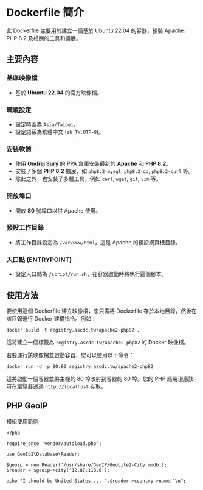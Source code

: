 
# Dockerfile 簡介

此 Dockerfile 主要用於建立一個基於 Ubuntu 22.04 的容器，預裝 Apache、PHP 8.2 及相關的工具和擴展。

## 主要內容

### 基底映像檔

-   基於 **Ubuntu 22.04** 的官方映像檔。

### 環境設定

-   設定時區為 `Asia/Taipei`。
-   設定語系為繁體中文 (`zh_TW.UTF-8`)。

### 安裝軟體

-   使用 **Ondřej Surý** 的 PPA 倉庫安裝最新的 **Apache** 和 **PHP 8.2**。
-   安裝了多個 **PHP 8.2** 擴展，如 `php8.2-mysql`, `php8.2-gd`, `php8.2-curl` 等。
-   除此之外，也安裝了多種工具，例如 `curl`, `wget`, `git`, `vim` 等。

### 開放埠口

-   開放 **80** 號埠口以供 Apache 使用。

### 預設工作目錄

-   將工作目錄設定為 `/var/www/html`，這是 Apache 的預設網頁根目錄。

### 入口點 (ENTRYPOINT)

-   設定入口點為 `/script/run.sh`，在容器啟動時將執行這個腳本。

## 使用方法

要使用這個 Dockerfile 建立映像檔，您只需將 Dockerfile 存於本地目錄，然後在該目錄運行 Docker 建構指令。例如：
```
docker build -t registry.ascdc.tw/apache2-php82 .
```
這將建立一個標籤為 `registry.ascdc.tw/apache2-php82` 的 Docker 映像檔。

若要運行該映像檔並啟動容器，您可以使用以下命令：
```
docker run -d -p 80:80 registry.ascdc.tw/apache2-php82
``` 
這將啟動一個容器並將主機的 80 埠映射到容器的 80 埠。您的 PHP 應用現應該可在瀏覽器透過 `http://localhost` 存取。

## PHP GeoIP
模組使用範例
```
<?php

require_once 'vendor/autoload.php';

use GeoIp2\Database\Reader;

$geoip = new Reader('/usr/share/GeoIP/GeoLite2-City.mmdb');
$reader = $geoip->city('12.87.118.0');

echo "I should be United States.... ".$reader->country->name."\n";
```
